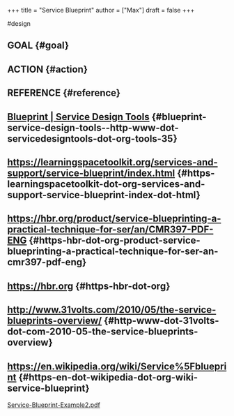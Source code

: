 +++
title = "Service Blueprint"
author = ["Max"]
draft = false
+++

\#design


## GOAL {#goal}


## ACTION {#action}


## REFERENCE {#reference}


## [Blueprint | Service Design Tools](<http://www.servicedesigntools.org/tools/35>) {#blueprint-service-design-tools--http-www-dot-servicedesigntools-dot-org-tools-35}


## <https://learningspacetoolkit.org/services-and-support/service-blueprint/index.html> {#https-learningspacetoolkit-dot-org-services-and-support-service-blueprint-index-dot-html}


## <https://hbr.org/product/service-blueprinting-a-practical-technique-for-ser/an/CMR397-PDF-ENG> {#https-hbr-dot-org-product-service-blueprinting-a-practical-technique-for-ser-an-cmr397-pdf-eng}


## <https://hbr.org> {#https-hbr-dot-org}


## <http://www.31volts.com/2010/05/the-service-blueprints-overview/> {#http-www-dot-31volts-dot-com-2010-05-the-service-blueprints-overview}


## <https://en.wikipedia.org/wiki/Service%5Fblueprint> {#https-en-dot-wikipedia-dot-org-wiki-service-blueprint}

<a href='Service-Blueprint-Example2.pdf'>Service-Blueprint-Example2.pdf</a>
